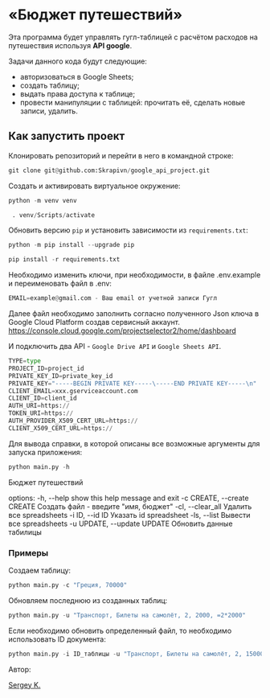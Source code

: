# «Бюджет путешествий»

Эта программа будет управлять гугл-таблицей c расчётом расходов на путешествия используя **API google**.

Задачи данного кода будут следующие:

- авторизоваться в Google Sheets;
- создать таблицу;
- выдать права доступа к таблице;
- провести манипуляции с таблицей: прочитать её, сделать новые записи, удалить.

## Как запустить проект

Клонировать репозиторий и перейти в него в командной строке:

```python
git clone git@github.com:Skrapivn/google_api_project.git
```

Cоздать и активировать виртуальное окружение:

```python
python -m venv venv
```

```python
 . venv/Scripts/activate
```

Обновить версию ```pip``` и установить зависимости из ```requirements.txt```:

```python
python -m pip install --upgrade pip
```

```python
pip install -r requirements.txt
```

Необходимо изменить ключи, при необходимости, в файле .env.example и переименовать файл в .env:

```python
EMAIL=example@gmail.com - Ваш email от учетной записи Гугл
```

Далее файл необходимо заполнить согласно полученного Json ключа в Google Cloud Platform создав сервисный аккаунт. <https://console.cloud.google.com/projectselector2/home/dashboard>

И подключить два API - ```Google Drive API``` и ```Google Sheets API```.

```python
TYPE=type
PROJECT_ID=project_id
PRIVATE_KEY_ID=private_key_id
PRIVATE_KEY="-----BEGIN PRIVATE KEY-----\-----END PRIVATE KEY-----\n"
CLIENT_EMAIL=xxx.gserviceaccount.com
CLIENT_ID=client_id
AUTH_URI=https://
TOKEN_URI=https://
AUTH_PROVIDER_X509_CERT_URL=https://
CLIENT_X509_CERT_URL=https://
```

Для вывода справки, в которой описаны все возможные аргументы для запуска приложения:

```python
python main.py -h
```

Бюджет путешествий

options:
  -h, --help            show this help message and exit
  -c CREATE, --create CREATE
                        Создать файл - введите "имя, бюджет"
  -cl, --clear_all      Удалить все spreadsheets
  -i ID, --id ID        Указать id spreadsheet
  -ls, --list           Вывести все spreadsheets
  -u UPDATE, --update UPDATE
                        Обновить данные табилицы

### Примеры

Создаем таблицу:

```python
python main.py -c "Греция, 70000"
```

Обновляем последнюю из созданных таблиц:

```python
python main.py -u "Транспорт, Билеты на самолёт, 2, 2000, =2*2000"
```

Если необходимо обновить определенный файл, то необходимо использовать ID документа:

```python
python main.py -i ID_таблицы -u "Транспорт, Билеты на самолёт, 2, 15000, =2*15000"
```

Автор:

[Sergey K.](https://github.com/skrapivn/)
